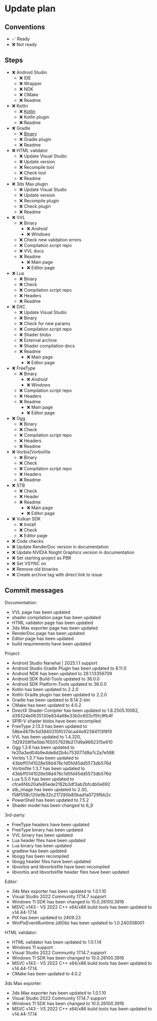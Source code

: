 # Update plan

## Conventions

- ✅ Ready
- ❌ Not ready

## Steps

- ❌ Android Studio
  - ❌ IDE
  - ❌ Wrapper
  - ❌ NDK
  - ❌ CMake
  - ❌ Readme
- ❌ Kotlin
  - ❌ [Kotlin](https://repo.maven.apache.org/maven2/org/jetbrains/kotlin/kotlin-gradle-plugin/)
  - ❌ Kotlin plugin
  - ❌ Readme
- ❌ Gradle
  - ❌ [Binary](https://services.gradle.org/distributions)
  - ❌ Gradle plugin
  - ❌ Readme
- ❌ HTML validator
  - ❌ Update Visual Studio
  - ❌ Update version
  - ❌ Recompile tool
  - ❌ Check tool
  - ❌ Readme
- ❌ 3ds Max plugin
  - ❌ Update Visual Studio
  - ❌ Update version
  - ❌ Recompile plugin
  - ❌ Check plugin
  - ❌ Readme
- ❌ VVL
  - ❌ Binary
    - ❌ _Android_
    - ❌ _Windows_
  - ❌ Check new validation errors
  - ❌ Compilation script repo
  - ❌ VVL docs
  - ❌ Readme
    - ❌ Main page
    - ❌ Editor page
- ❌ Lua
  - ❌ Binary
  - ❌ Check
  - ❌ Compilation script repo
  - ❌ Headers
  - ❌ Readme
- ❌ DXC
  - ❌ Update Visual Studio
  - ❌ Binary
  - ❌ Check for new params
  - ❌ Compilation script repo
  - ❌ Shader blobs
  - ❌ External archive
  - ❌ Shader compilation docs
  - ❌ Readme
    - ❌ Main page
    - ❌ Editor page
- ❌ FreeType
  - ❌ Binary
    - ❌ _Android_
    - ❌ _Windows_
  - ❌ Compilation script repo
  - ❌ Headers
  - ❌ Readme
    - ❌ Main page
    - ❌ Editor page
- ❌ Ogg
  - ❌ Binary
  - ❌ Check
  - ❌ Compilation script repo
  - ❌ Headers
  - ❌ Readme
- ❌ Vorbis|Vorbisfile
  - ❌ Binary
  - ❌ Check
  - ❌ Compilation script repo
  - ❌ Headers
  - ❌ Readme
- ❌ STB
  - ❌ Check
  - ❌ Header
  - ❌ Readme
    - ❌ Main page
    - ❌ Editor page
- ❌ Vulkan SDK
  - ❌ Install
  - ❌ Check
  - ❌ Editor page
- ❌ Code checks
- ❌ Update RenderDoc version in documentation
- ❌ Update NVIDIA Nsight Graphics version in documentation
- ❌ Set starting project as PBR
- ❌ Set VSYNC on
- ❌ Remove old binaries
- ❌ Create archive tag with direct link to issue

## Commit messages

Documentation:
- VVL page has been updated
- shader compilation page has been updated
- HTML validator page has been updated
- 3ds Max exporter page has been updated
- RenderDoc page has been updated
- Editor page has been updated
- build requirements have been updated

Project:
- Android Studio Narwhal | 2025.1.1 support
- Android Studio Gradle Plugin has been updated to 8.11.0
- Android NDK has been updated to 28.1.13356709
- Android SDK Build-Tools updated to 36.0.0
- Android SDK Platform-Tools updated to 36.0.0
- Kotlin has been updated to 2.2.0
- Kotlin Gradle plugin has been updated to 2.2.0
- Gradle has been updated to 8.14.2-bin
- CMake has been updated to 4.0.2
- DirectX Shader Compiler has been updated to 1.8.2505.10062, d39324e0635130e834a68e33b0c603cf5fc9fb4f
- SPIR-V shader blobs have been recompiled
- FreeType 2.13.3 has been updated to 58be4879c5d3840315f037dca44e92384113f8f9
- VVL has been updated to 1.4.320, 7d29258f5e5bb765057929b217d9a9662315e610
- Ogg 1.3.6 has been updated to fe20a3ed04b9e4de8d2b4c753077d9a7c2a7e588
- Vorbis 1.3.7 has been updated to 43bbff0141028e58d476c1d5fd45dd5573db576d
- Vorbisfile 1.3.7 has been updated to 43bbff0141028e58d476c1d5fd45dd5573db576d
- Lua 5.5.0 has been updated to cfce6f4b20afe85ede2182b3df3ab2bfcdb0e692
- stb_image has been updated to 2.30, f58f558c120e9b32c217290b80bad1a0729fbb2c
- PowerShell has been updated to 7.5.2
- Shader model has been changed to 6_9

3rd-party:
- FreeType headers have been updated
- FreeType binary has been updated
- VVL binary has been updated
- Lua header files have been updated
- Lua binary has been updated
- gradlew has been updated
- libogg has been recompiled
- libogg header files have been updated
- libvorbis and libvorbisfile have been recompiled
- libvorbis and libvorbisfile header files have been updated

Editor:
- 3ds Max exporter has been updated to 1.0.1.10
- Visual Studio 2022 Community 17.14.7 support
- Windows 11 SDK has been changed to 10.0.26100.3916
- MSVC v143 - VS 2022 C++ x64/x86 build tools has been updated to v14.44-17.14
- PIX has been updated to 2409.23
- WinPixEventRuntime.(dll|lib) has been updated to 1.0.240308001

HTML validator:
- HTML validator has been updated to 1.0.1.14
- Windows 11 support
- Visual Studio 2022 Community 17.14.7 support
- Windows 11 SDK has been changed to 10.0.26100.3916
- MSVC v143 - VS 2022 C++ x64/x86 build tools has been updated to v14.44-17.14
- CMake has been updated to 4.0.2

3ds Max exporter:
- 3ds Max exporter has been updated to 1.0.1.10
- Visual Studio 2022 Community 17.14.7 support
- Windows 11 SDK has been changed to 10.0.26100.3916
- MSVC v143 - VS 2022 C++ x64/x86 build tools has been updated to v14.44-17.14
